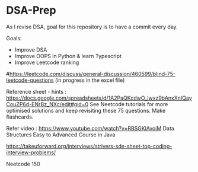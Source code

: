 # DSA-Prep
As I revise DSA, goal for this repository is to have a commit every day. 

Goals:
- Improve DSA
- Improve OOPS in Python & learn Typescript
- Improve Leetcode ranking
  
#https://leetcode.com/discuss/general-discussion/460599/blind-75-leetcode-questions (in progress in the excel file)

Reference sheet - hints : https://docs.google.com/spreadsheets/d/1A2PaQKcdwO_lwxz9bAnxXnIQayCouZP6d-ENrBz_NXc/edit#gid=0
See Neetcode tutorials for more optimised solutions and keep revisiting these 75 questions. Make flashcards.

Refer video : https://www.youtube.com/watch?v=RBSGKlAvoiM  Data Structures Easy to Advanced Course in Java

https://takeuforward.org/interviews/strivers-sde-sheet-top-coding-interview-problems/

Neetcode 150
